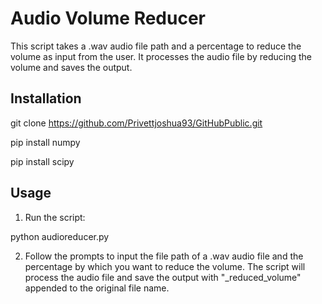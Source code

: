 # Audio Volume Reducer

This script takes a .wav audio file path and a percentage to reduce the volume as input from the user. It processes the audio file by reducing the volume and saves the output.


## Installation


git clone https://github.com/Privettjoshua93/GitHubPublic.git

pip install numpy

pip install scipy



## Usage

1. Run the script:

python audioreducer.py




2. Follow the prompts to input the file path of a .wav audio file and the percentage by which you want to reduce the volume. The script will process the audio file and save the output with "_reduced_volume" appended to the original file name.


